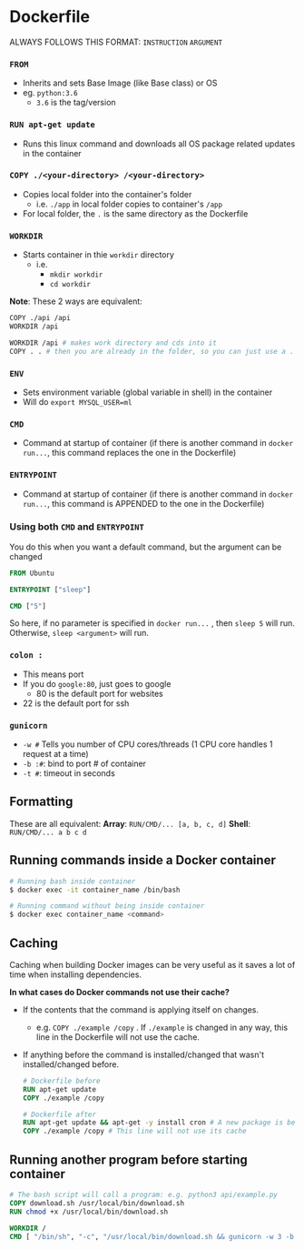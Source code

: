 # Dockerfile
ALWAYS FOLLOWS THIS FORMAT: `INSTRUCTION` `ARGUMENT` 

### `FROM`
  - Inherits and sets Base Image (like Base class) or OS
  - eg. `python:3.6`
    - `3.6` is the tag/version

### `RUN apt-get update`
- Runs this linux command and downloads all OS package related updates in the container

### `COPY ./<your-directory> /<your-directory>`
- Copies local folder into the container's folder
  - i.e. `./app` in local folder copies to container's `/app`
- For local folder, the `.` is the same directory as the Dockerfile

### `WORKDIR`
- Starts container in thie `workdir` directory
  - i.e. 
    - `mkdir workdir`
    - `cd workdir`

**Note**: These 2 ways are equivalent:

```bash
COPY ./api /api
WORKDIR /api
```
```bash
WORKDIR /api # makes work directory and cds into it
COPY . . # then you are already in the folder, so you can just use a .
```
### `ENV`
- Sets environment variable (global variable in shell) in the container
- Will do `export MYSQL_USER=ml`

### `CMD`
- Command at startup of container (if there is another command in `docker run...`, this command replaces the one in the Dockerfile)

### `ENTRYPOINT`

- Command at startup of container (if there is another command in `docker run...`, this command is APPENDED to the one in the Dockerfile)

### Using both `CMD` and `ENTRYPOINT`

You do this when you want a default command, but the argument can be changed

```dockerfile
FROM Ubuntu

ENTRYPOINT ["sleep"]

CMD ["5"]
```

So here, if no parameter is specified in `docker run...` , then `sleep 5` will run. Otherwise, `sleep <argument>` will run.

### `colon :`
- This means port
- If you do `google:80`, just goes to google
  - 80 is the default port for websites
- 22 is the default port for ssh

### `gunicorn`
- `-w #` Tells you number of CPU cores/threads (1 CPU core handles 1 request at a time)
- `-b :#`: bind to port # of container
- `-t #`: timeout in seconds

## Formatting
These are all equivalent:
**Array**: `RUN/CMD/... [a, b, c, d]`
**Shell**: `RUN/CMD/... a b c d`

## Running commands inside a Docker container

```bash
# Running bash inside container
$ docker exec -it container_name /bin/bash

# Running command without being inside container
$ docker exec container_name <command>
```

## Caching

Caching when building Docker images can be very useful as it saves a lot of time when installing dependencies. 

**In what cases do Docker commands not use their cache?**

- If the contents that the command is applying itself on changes. 

  - e.g. `COPY ./example /copy` . If `./example` is changed in any way, this line in the Dockerfile will not use the cache.

- If anything before the command is installed/changed that wasn't installed/changed before.

  ```dockerfile
  # Dockerfile before
  RUN apt-get update
  COPY ./example /copy
  
  # Dockerfile after
  RUN apt-get update && apt-get -y install cron # A new package is being installed here
  COPY ./example /copy # This line will not use its cache
  ```

## Running another program before starting container

```dockerfile
# The bash script will call a program: e.g. python3 api/example.py
COPY download.sh /usr/local/bin/download.sh
RUN chmod +x /usr/local/bin/download.sh

WORKDIR /
CMD [ "/bin/sh", "-c", "/usr/local/bin/download.sh && gunicorn -w 3 -b :8000 -t 360 --reload api.wsgi:app" ]
```